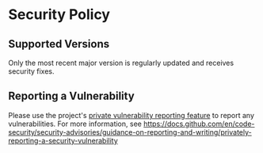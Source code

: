 # Security Policy

## Supported Versions

Only the most recent major version is regularly updated and receives security fixes.

## Reporting a Vulnerability

Please use the project's [private vulnerability reporting feature](https://github.com/bzkf/fhir-to-lakehouse/security/advisories)
to report any vulnerabilities. For more information, see <https://docs.github.com/en/code-security/security-advisories/guidance-on-reporting-and-writing/privately-reporting-a-security-vulnerability>
